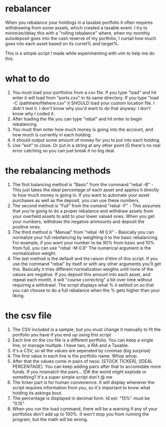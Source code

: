 # rebalancer
When you rebalance your holdings in a taxable portfolio it often requires withdrawing from some assets, which created a taxable event. I try to minimize/delay this with a "rolling rebalance" where, when my monthly autodeposit goes into the cash reserve of my portfolio, I curtail how much goes into each asset based on its curret% and target%. 

This is a simple script I made while experimenting with vim to help me do this. 

# what to do
1. You must load your portfolios from a csv file. If you type "load" and hit enter it will load from "ports.csv" in its same directory. If you type "load -C /pathhere/filehere.csv" it SHOULD load your custom location file. I didn't test it. I don't know why you'd want to do that anyway. I don't know why I coded it.
2. After loading the file you can type "rebal" and hit enter to begin rebalancing
3. You must then enter how much money is going into the account, and how much is currently in each holding.
4. It should output some amount of money for you to put into each holding
5. Use "exit" to close. Or put in a string at any other point IG there's no real error catching so you can just break it no big deal. 

# the rebalancing methods
1. The first balancing method is "Basic" from the command "rebal -B" - This just takes the ideal percentage of each asset and applies it directly to how much money is going in. If you want to automate your asset purchases as well as the deposit, you can use these numbers. 
2. The second method is "Full" from the comand "rebal -F" - This assumes that you're going to do a proper rebalance and withdraw assets from your overheld assets to add to your lower valued ones. When you get your numbers, withdraw the negative ammounts and deposit the positive ones.
3. The third method is "Manual" from "rebal -M 0.X" - Basically you can normalize your full rebelancing by weighting it to the basic rebalancing. For example, if you want your number to be 90% from basic and 10% from full, you can use "rebal -M 0.9" The numerical argument is the normalization weight.
4. The last method is the default and the raison d'être of this script. If you use the command "rebal" by itself or with any other arguments you'll get this. Basically it tries different normalization weights until none of the values are negative. If you deposit this amount into each asset, and repeat each month, it will "course correcting" a bit over time without requiring a withdrawl. The script displays what % it settled on so that you can choose to do a full rebalance when the % gets higher than your liking. 

# the csv file
1. The CSV included is a sample, but you must change it manually to fit the portfolio you have if you end up using this script
2. Each line on the csv file is a different portfolio. You can keep a single line, or manage multiple. I have two, a IRA and a Taxable.
3. It's a CSV, so all the values are seperated by commas (big surprise)
4. The first value in each line is the portfolio name. Whop whop.
5. After that the values come in pairs of twos: [STOCK TICKER], [IDEAL PERCENTAGE]. You can keep adding pairs after that to accomidate more funds. If you mismatch the pairs... IDK the world might explode or something? It's a super simple script don't @ me
6. The ticker part is for human convenience. It will display whenever the script requires information from you, so it's important to know what holding its askinga bout.
7. The percentage is displayed in decimal form. Id est: "15%" must be "0.15"
8. When you run the load command, there will be a warning if any of your portfolios don't add up to 100%. It won't stop you from running the program, but the math will be wrong.
